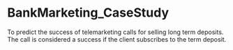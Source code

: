 # BankMarketing_CaseStudy
 To predict the success of telemarketing calls for selling long term deposits. The call is considered a success if the client subscribes to the term deposit.  
